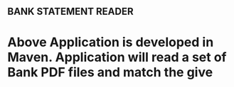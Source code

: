 ## BANK STATEMENT READER

# Above Application is developed in Maven. Application will read a set of Bank PDF files and match the give